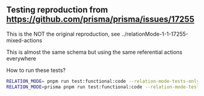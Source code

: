 ## Testing reproduction from https://github.com/prisma/prisma/issues/17255

This is the NOT the original reproduction, see ../relationMode-1-1-17255-mixed-actions

This is almost the same schema but using the same referential actions everywhere

How to run these tests?

```sh
RELATION_MODE= pnpm run test:functional:code --relation-mode-tests-only relationMode-1-1-17255
RELATION_MODE=prisma pnpm run test:functional:code --relation-mode-tests-only relationMode-1-1-17255
```
